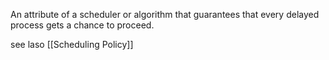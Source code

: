 An attribute of a scheduler or algorithm that guarantees that every delayed process gets a chance to proceed.

see laso [[Scheduling Policy]]
